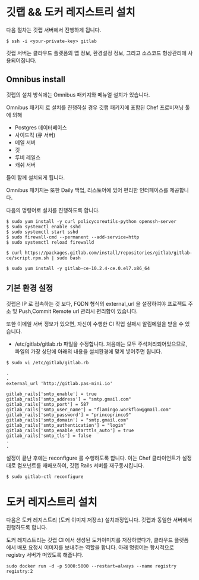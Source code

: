 # 깃랩 && 도커 레지스트리 설치

다음 절차는 깃랩 서버에서 진행하게 됩니다.

```
$ ssh -i <your-private-key> gitlab
```

깃랩 서버는 클라우드 플랫폼의 앱 정보, 환경설정 정보, 그리고 소스코드 형상관리에 사용되어집니다.

## Omnibus install

깃랩의 설치 방식에는 Omnibus 패키지와 메뉴얼 설치가 있습니다.

Omnibus 패키지 로 설치를 진행하실 경우 깃랩 패키지에 포함된 Chef 프로비져닝 툴에 의해 

- Postgres 데이터베이스 
- 사이드킥 (큐 서버)
- 메일 서버
- 깃
- 루비 레일스
- 캐쉬 서버

들이 함께 설치되게 됩니다.

Omnibus 패키지는 또한 Daily 백업, 리스토어에 있어 편리한 인터페이스를 제공합니다.
 
다음의 명령어로 설치를 진행하도록 합니다.

```
$ sudo yum install -y curl policycoreutils-python openssh-server
$ sudo systemctl enable sshd
$ sudo systemctl start sshd
$ sudo firewall-cmd --permanent --add-service=http
$ sudo systemctl reload firewalld

$ curl https://packages.gitlab.com/install/repositories/gitlab/gitlab-ce/script.rpm.sh | sudo bash
 
$ sudo yum install -y gitlab-ce-10.2.4-ce.0.el7.x86_64
```

## 기본 환경 설정

깃랩은 IP 로 접속하는 것 보다, FQDN 형식의 external_url 을 설정하여야 프로젝트 주소 및 Push,Commit Remote url 관리시 편리함이 있습니다.

또한 이메일 서버 정보가 있으면, 자신이 수행한 CI 작업 실패시 알림메일을 받을 수 있습니다.

- /etc/gitlab/gitlab.rb 파일을 수정합니다. 처음에는 모두 주석처리되어있으므로, 파일의 가장 상단에 아래의 내용을 설치환경에 맞게 넣어주면 됩니다.

```
$ sudo vi /etc/gitlab/gitlab.rb

.
.
external_url 'http://gitlab.pas-mini.io'

gitlab_rails['smtp_enable'] = true
gitlab_rails['smtp_address'] = "smtp.gmail.com"
gitlab_rails['smtp_port'] = 587
gitlab_rails['smtp_user_name'] = "flamingo.workflow@gmail.com"
gitlab_rails['smtp_password'] = "princoprinco9"
gitlab_rails['smtp_domain'] = "smtp.gmail.com"
gitlab_rails['smtp_authentication'] = "login"
gitlab_rails['smtp_enable_starttls_auto'] = true
gitlab_rails['smtp_tls'] = false
.
.
```

설정이 끝난 후에는 reconfigure 를 수행하도록 합니다. 이는 Chef 클라이언트가 설정대로 컴포넌트를 재배포하여, 깃랩 Rails 서버를 재구동시킵니다.

```
$ sudo gitlab-ctl reconfigure
```


# 도커 레지스트리 설치

다음은 도커 레지스트리 (도커 이미지 저장소) 설치과정입니다. 깃랩과 동일한 서버에서 진행하도록 합니다.

도커 레지스트리는 깃랩 CI 에서 생성된 도커이미지를 저장하였다가, 클라우드 플랫폼에서 배포 요청시 이미지를 보내주는 역할을 합니다. 
아래 명령어는 항시적으로 registry 서버가 떠있도록 해줍니다.

```
sudo docker run -d -p 5000:5000 --restart=always --name registry registry:2
```



